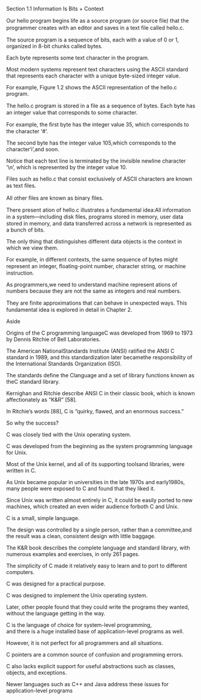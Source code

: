 Section 1.1  Information Is Bits + Context

Our hello program begins life as a source program (or source ﬁle) that the programmer creates with an editor and saves in a text ﬁle called hello.c. 

The source program is a sequence of bits, each with a value of 0 or 1, organized in 8-bit chunks called bytes. 

Each byte represents some text character in the program. 

Most modern systems represent text characters using the ASCII standard that represents each character with a unique byte-sized integer value. 

For example, Figure 1.2 shows the ASCII representation of the hello.c program. 

The hello.c program is stored in a ﬁle as a sequence of bytes. Each byte has an integer value that corresponds to some character. 

For example, the ﬁrst byte has the integer value 35, which corresponds to the character ‘#’. 

The second byte has the integer value 105,which corresponds to the character‘i’,and soon.

Notice that each text line is terminated by the invisible newline character ‘\n’, which is represented by the integer value 10.

Files such as hello.c that consist exclusively of ASCII characters are known as text ﬁles. 

All other ﬁles are known as binary ﬁles. 

There present ation of hello.c illustrates a fundamental idea:All information in a system—including disk ﬁles,
programs stored in memory, 
user data stored in memory,
and data transferred across a network is represented as a bunch of bits. 

The only thing that distinguishes different data objects is the context in which we view them. 

For example, in different contexts, the same sequence of bytes might represent an integer, ﬂoating-point number, character string, or machine instruction. 

As programmers,we need to understand machine represent ations of numbers because they are not the same as integers and real numbers. 

They are ﬁnite approximations that can behave in unexpected ways. This fundamental idea is explored in detail in Chapter 2.


Aside

Origins of the C programming languageC was developed from 1969 to 1973 by Dennis Ritchie of Bell Laboratories. 

The American NationalStandards Institute (ANSI) ratified the ANSI C standard in 1989,
and this standardization later becamethe  responsibility  of  the  International  Standards  Organization  (ISO).  

The  standards  define  the  Clanguage and a set of library functions known as theC standard library. 

Kernighan and Ritchie describe ANSI C in their classic book, which is known affectionately as “K&R” [58]. 

In Ritchie’s words [88], C is “quirky, flawed, and an enormous success.” 

So why the success?

C was closely tied with the Unix operating system.

C was developed from the beginning as the system programming language for Unix.

Most of the Unix kernel, and all of its supporting toolsand libraries, were written in C.

As Unix became popular in universities in the late 1970s and early1980s, 
many people were exposed to C and found that they liked it. 

Since Unix was written almost entirely in C, it could be easily ported to new machines,
which created an even wider audience forboth C and Unix.

C is a small, simple language.

The design was controlled by a single person, rather than a committee,and the result was a clean,  consistent design with little baggage. 

The K&R book describes the complete language and standard library, with numerous examples and exercises, in only 261 pages.

The simplicity of C made it relatively easy to learn and to port to different computers.

C was designed for a practical purpose.

C was designed to implement the Unix operating system.

Later, other people found that they could write the programs they wanted, without the language getting in the way.

C  is  the  language  of  choice  for  system-level  programming,  
and  there  is  a  huge  installed  base  of application-level programs as well. 

However, it is not perfect for all programmers and all situations.

C pointers are a common source of confusion and programming errors. 

C also lacks explicit support for useful abstractions such as classes, objects, and exceptions. 

Newer languages such as C++ and Java address these issues for application-level programs
